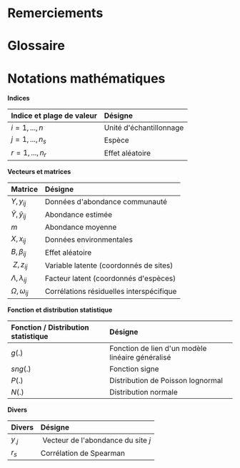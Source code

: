 # Remerciements

# Glossaire

# Notations mathématiques

**Indices**

|  Indice et plage de valeur  |             Désigne         |
| :-------------------------- | :---------------------------|
| $i = 1, ..., n$             |  Unité d'échantillonnage    |
| $j = 1, ..., n_s$           |  Espèce                     |
| $r = 1, ..., n_r$           |  Effet aléatoire            |

**Vecteurs et matrices**

|              Matrice        |                     Désigne               |
| :-------------------------- | :---------------------------------------- |
| $Y, y_{ij}$                  |  Données d'abondance communauté           |
| $\hat{Y}, \hat{y}_{ij}$     |  Abondance estimée                        |
| $m$                         |  Abondance moyenne                        | 
| $X, x_{ij}$                 |  Données environmentales                  |
| $B, \beta_{ij}$             |  Effet aléatoire                          |
| $Z, z_{ij}$                 |  Variable latente (coordonnés de sites)   |
| $\Lambda, \lambda_{ij}$     |  Facteur latent (coordonnés d'espèces)    |
| $\Omega, \omega_{ij}$       |  Corrélations résiduelles interspécifique |

**Fonction et distribution statistique**

|  Fonction / Distribution statistique  |             Désigne                               |
| :------------------------------------ | :------------------------------------------------ |
| $g(.)$                                |  Fonction de lien d'un modèle linéaire généralisé |
| $sng(.)$                              |  Fonction signe                                   |
| $P(.)$                                |  Distribution de Poisson lognormal                |
| $N(.)$                                |  Distribution normale                             |

**Divers**

|     Divers     |              Désigne               |
| :------------- | :--------------------------------- |
| $y_{.j}$       | Vecteur de l'abondance du site $j$ |
| $r_s$          | Corrélation de Spearman            |